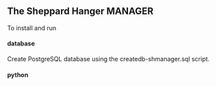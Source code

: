 ## The Sheppard Hanger MANAGER

To install and run

#### database

Create PostgreSQL database using the createdb-shmanager.sql script.

#### python
